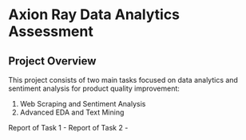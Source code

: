 # Axion Ray Data Analytics Assessment

## Project Overview
This project consists of two main tasks focused on data analytics and sentiment analysis for product quality improvement:

1. Web Scraping and Sentiment Analysis
2. Advanced EDA and Text Mining

Report of Task 1 - 
Report of Task 2 -